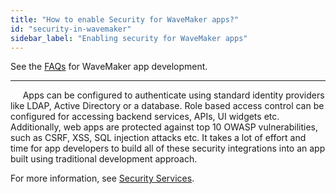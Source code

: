 ```yaml
---
title: "How to enable Security for WaveMaker apps?"
id: "security-in-wavemaker"
sidebar_label: "Enabling security for WaveMaker apps"
---
```

See the [FAQs](index.md) for WaveMaker app development.  

---
    
Apps can be configured to authenticate using standard identity providers like LDAP, Active Directory or a database. Role based access control can be configured for accessing backend services, APIs, UI widgets etc. Additionally, web apps are protected against top 10 OWASP vulnerabilities, such as CSRF, XSS, SQL injection attacks etc. It takes a lot of effort and time for app developers to build all of these security integrations into an app built using traditional development approach. 

For more information, see [Security Services](/learn/app-development/app-security/app-security/).

